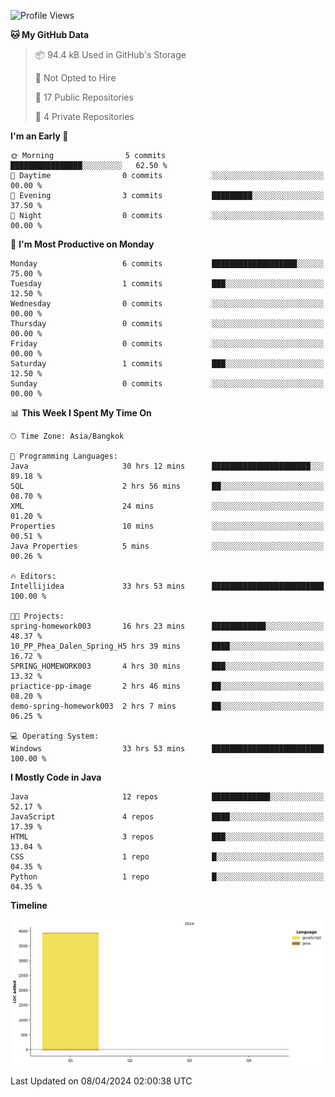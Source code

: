 <!--START_SECTION:waka-->
![Profile Views](http://img.shields.io/badge/Profile%20Views-0-blue)

**🐱 My GitHub Data** 

> 📦 94.4 kB Used in GitHub's Storage 
 > 
> 🚫 Not Opted to Hire
 > 
> 📜 17 Public Repositories 
 > 
> 🔑 4 Private Repositories 
 > 
**I'm an Early 🐤** 

```text
🌞 Morning                5 commits           ████████████████░░░░░░░░░   62.50 % 
🌆 Daytime                0 commits           ░░░░░░░░░░░░░░░░░░░░░░░░░   00.00 % 
🌃 Evening                3 commits           █████████░░░░░░░░░░░░░░░░   37.50 % 
🌙 Night                  0 commits           ░░░░░░░░░░░░░░░░░░░░░░░░░   00.00 % 
```
📅 **I'm Most Productive on Monday** 

```text
Monday                   6 commits           ███████████████████░░░░░░   75.00 % 
Tuesday                  1 commits           ███░░░░░░░░░░░░░░░░░░░░░░   12.50 % 
Wednesday                0 commits           ░░░░░░░░░░░░░░░░░░░░░░░░░   00.00 % 
Thursday                 0 commits           ░░░░░░░░░░░░░░░░░░░░░░░░░   00.00 % 
Friday                   0 commits           ░░░░░░░░░░░░░░░░░░░░░░░░░   00.00 % 
Saturday                 1 commits           ███░░░░░░░░░░░░░░░░░░░░░░   12.50 % 
Sunday                   0 commits           ░░░░░░░░░░░░░░░░░░░░░░░░░   00.00 % 
```


📊 **This Week I Spent My Time On** 

```text
🕑︎ Time Zone: Asia/Bangkok

💬 Programming Languages: 
Java                     30 hrs 12 mins      ██████████████████████░░░   89.18 % 
SQL                      2 hrs 56 mins       ██░░░░░░░░░░░░░░░░░░░░░░░   08.70 % 
XML                      24 mins             ░░░░░░░░░░░░░░░░░░░░░░░░░   01.20 % 
Properties               10 mins             ░░░░░░░░░░░░░░░░░░░░░░░░░   00.51 % 
Java Properties          5 mins              ░░░░░░░░░░░░░░░░░░░░░░░░░   00.26 % 

🔥 Editors: 
Intellijidea             33 hrs 53 mins      █████████████████████████   100.00 % 

🐱‍💻 Projects: 
spring-homework003       16 hrs 23 mins      ████████████░░░░░░░░░░░░░   48.37 % 
10_PP_Phea_Dalen_Spring_H5 hrs 39 mins       ████░░░░░░░░░░░░░░░░░░░░░   16.72 % 
SPRING_HOMEWORK003       4 hrs 30 mins       ███░░░░░░░░░░░░░░░░░░░░░░   13.32 % 
priactice-pp-image       2 hrs 46 mins       ██░░░░░░░░░░░░░░░░░░░░░░░   08.20 % 
demo-spring-homework003  2 hrs 7 mins        ██░░░░░░░░░░░░░░░░░░░░░░░   06.25 % 

💻 Operating System: 
Windows                  33 hrs 53 mins      █████████████████████████   100.00 % 
```

**I Mostly Code in Java** 

```text
Java                     12 repos            █████████████░░░░░░░░░░░░   52.17 % 
JavaScript               4 repos             ████░░░░░░░░░░░░░░░░░░░░░   17.39 % 
HTML                     3 repos             ███░░░░░░░░░░░░░░░░░░░░░░   13.04 % 
CSS                      1 repo              █░░░░░░░░░░░░░░░░░░░░░░░░   04.35 % 
Python                   1 repo              █░░░░░░░░░░░░░░░░░░░░░░░░   04.35 % 
```



**Timeline**

![Lines of Code chart](https://raw.githubusercontent.com/Dear0001/Dear0001/main/assets/bar_graph.png)


 Last Updated on 08/04/2024 02:00:38 UTC
<!--END_SECTION:waka-->
